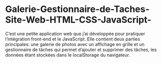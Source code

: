 # Galerie-Gestionnaire-de-Taches-Site-Web-HTML-CSS-JavaScript-
C’est une petite application web que j’ai développée pour pratiquer l’intégration front-end et le JavaScript. Elle contient deux parties principales: une galerie de photos avec un affichage en grille et un gestionnaire de tâches qui permet d’ajouter et supprimer des tâches, les données étant stockées dans le localStorage du navigateur.
